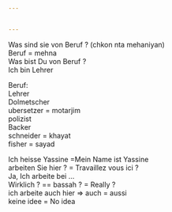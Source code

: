 ```yaml
---


---
```


<p>Was sind sie von Beruf ? (chkon nta mehaniyan)<br>
Beruf = mehna<br>
Was bist Du von Beruf ?<br>
Ich bin Lehrer</p>
<p>Beruf:<br>
Lehrer<br>
Dolmetscher<br>
ubersetzer = motarjim<br>
polizist<br>
Backer<br>
schneider = khayat<br>
fisher = sayad</p>
<p>Ich heisse Yassine =Mein Name ist Yassine<br>
arbeiten Sie hier ? = Travaillez vous ici ?<br>
Ja, Ich arbeite bei …<br>
Wirklich ? == bassah ? = Really ?<br>
ich arbeite auch hier =&gt; auch = aussi<br>
keine idee = No idea</p>

